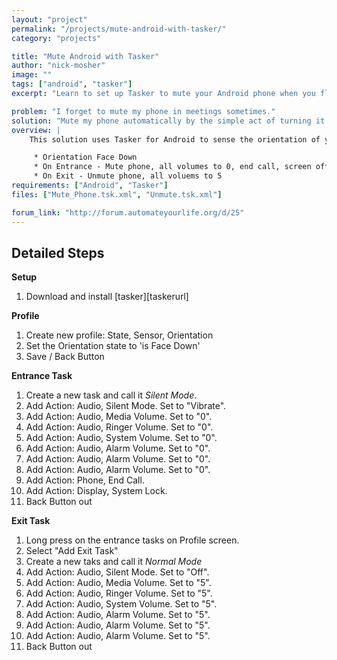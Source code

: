 ```yaml
---
layout: "project"
permalink: "/projects/mute-android-with-tasker/"
category: "projects"

title: "Mute Android with Tasker"
author: "nick-mosher"
image: ""
tags: ["android", "tasker"]
excerpt: "Learn to set up Tasker to mute your Android phone when you flip it over."

problem: "I forget to mute my phone in meetings sometimes."
solution: "Mute my phone automatically by the simple act of turning it upside down on the table."
overview: |
    This solution uses Tasker for Android to sense the orientation of your phone and turn off the volume. Optionally, you can then create an exit task to return the phone to a more normal volume.

     * Orientation Face Down
     * On Entrance - Mute phone, all volumes to 0, end call, screen off
     * On Exit - Unmute phone, all voluems to 5
requirements: ["Android", "Tasker"]
files: ["Mute_Phone.tsk.xml", "Unmute.tsk.xml"]

forum_link: "http://forum.automateyourlife.org/d/25"
---
```


Detailed Steps
--------------

**Setup**

 1. Download and install [tasker][taskerurl]

**Profile**

 1. Create new profile: State, Sensor, Orientation
 1. Set the Orientation state to 'is Face Down'
 1. Save / Back Button

**Entrance Task**

 1. Create a new task and call it *Silent Mode*.
 1. Add Action: Audio, Silent Mode. Set to "Vibrate".
 1. Add Action: Audio, Media Volume. Set to "0".
 1. Add Action: Audio, Ringer Volume. Set to "0".
 1. Add Action: Audio, System Volume. Set to "0".
 1. Add Action: Audio, Alarm Volume. Set to "0".
 1. Add Action: Audio, Alarm Volume. Set to "0".
 1. Add Action: Audio, Alarm Volume. Set to "0".
 1. Add Action: Phone, End Call.
 1. Add Action: Display, System Lock.
 1. Back Button out

**Exit Task**

 1. Long press on the entrance tasks on Profile screen.
 1. Select "Add Exit Task"
 1. Create a new taks and call it *Normal Mode*
 1. Add Action: Audio, Silent Mode. Set to "Off".
 1. Add Action: Audio, Media Volume. Set to "5".
 1. Add Action: Audio, Ringer Volume. Set to "5".
 1. Add Action: Audio, System Volume. Set to "5".
 1. Add Action: Audio, Alarm Volume. Set to "5".
 1. Add Action: Audio, Alarm Volume. Set to "5".
 1. Add Action: Audio, Alarm Volume. Set to "5".
 1. Back Button out
